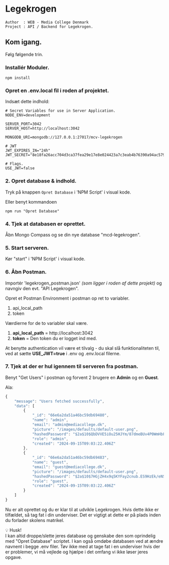# Legekrogen

```
Author  : WEB - Media College Denmark
Project : API / Backend for Legekrogen.
```

## Kom igang.

Følg følgende trin.

### Installér Moduler.

```
npm install
```

### Opret en .env.local fil i roden af projektet.

Indsæt dette indhold:
```
# Secret Variables for use in Server Application.
NODE_ENV=development

SERVER_PORT=3042
SERVER_HOST=http://localhost:3042

MONGODB_URI=mongodb://127.0.0.1:27017/mcv-legekrogen

# JWT
JWT_EXPIRES_IN="24h"
JWT_SECRET="8e18fa26acc704d3ca37fea29e17e8e024423a7c3eab4b76390a94ac579c20f0"

# Flags.
USE_JWT=false
```

### 2. Opret database & indhold.

Tryk på knappen `Opret Database` i 'NPM Script' i visual kode.

Eller benyt kommandoen

```
npm run "Opret Database"
```

### 4. Tjek at databasen er oprettet.

Åbn Mongo Compass og se din nye database "mcd-legekrogen".

### 5. Start serveren.

Kør "start" i 'NPM Script' i visual kode.

### 6. Åbn Postman.

Importér 'legekrogen_postman.json' *(som ligger i roden af dette projekt)* og navngiv den evt. "API Legekrogen".

Opret et Postman Environment i postman op ret to variabler.

1. api_local_path
2. token

Værdierne for de to variabler skal være.

1. **api_local_path** = http://localhost:3042
2. **token** = Den token du er logget ind med.

At benytte authentication vil være et tilvalg - du skal slå funktionaliteten til, ved at sætte 
**USE_JWT=true** i .env og .env.local filerne.

### 7. Tjek at der er hul igennem til serveren fra postman.

Benyt "Get Users" i postman og forvent 2 brugere en **Admin** og en **Guest**.

Ala:

```javascript
{
    "message": "Users fetched successfully",
    "data": [
        {
            "_id": "66e6a2da51a46bc59db69480",
            "name": "admin",
            "email": "admin@mediacollege.dk",
            "picture": "/images/defaults/default-user.png",
            "hashedPassword": "$2a$10$QbDVVE5iOu25HJYm/87dmeBUv4P0WmHbF3lwhXLorVCqTgUP9Sbpi",
            "role": "admin",
            "created": "2024-09-15T09:03:22.406Z"
        },
        {
            "_id": "66e6a2da51a46bc59db69483",
            "name": "guest",
            "email": "guest@mediacollege.dk",
            "picture": "/images/defaults/default-user.png",
            "hashedPassword": "$2a$10$7HGjZH4x9q5KYFay2cnub.ES9HzEk/eNSscsiR8gNqPQ1GLU6M952",
            "role": "guest",
            "created": "2024-09-15T09:03:22.406Z"
        }
    ]
}
```

Nu er alt oprettet og du er klar til at udvikle Legekrogen. Hvis dette ikke er tilfældet, så tag fat i din underviser. Det er vigtigt at dette er på plads inden du forlader skolens matrikel.

:bulb: Husk!                
I kan altid droppe/slette jeres database og genskabe den som oprindelig med "Opret Database" scriptet. I kan også omdøbe databasen ved at ændre navnent i begge .env filer. Tøv ikke med at tage fat i en underviser hvis der er problemer, vi må vejlede og hjælpe i det omfang vi ikke løser jeres opgave.

